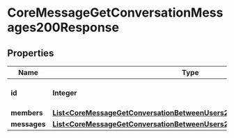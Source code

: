 

# CoreMessageGetConversationMessages200Response


## Properties

| Name | Type | Description | Notes |
|------------ | ------------- | ------------- | -------------|
|**id** | **Integer** | The conversation id |  |
|**members** | [**List&lt;CoreMessageGetConversationBetweenUsers200ResponseMembersInner&gt;**](CoreMessageGetConversationBetweenUsers200ResponseMembersInner.md) |  |  |
|**messages** | [**List&lt;CoreMessageGetConversationBetweenUsers200ResponseMessagesInner&gt;**](CoreMessageGetConversationBetweenUsers200ResponseMessagesInner.md) |  |  |



